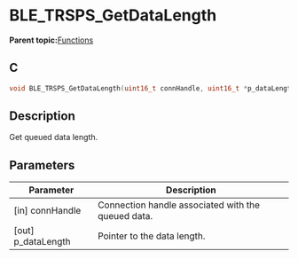 # BLE\_TRSPS\_GetDataLength

**Parent topic:**[Functions](GUID-F2B79C4B-C9B0-4E6E-8BCB-27F5C6A822DA.md)

## C

```c
void BLE_TRSPS_GetDataLength(uint16_t connHandle, uint16_t *p_dataLength);
```

## Description

Get queued data length.

## Parameters

|Parameter|Description|
|---------|-----------|
|\[in\] connHandle|Connection handle associated with the queued data.|
|\[out\] p\_dataLength|Pointer to the data length.|


